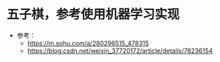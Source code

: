 # 五子棋，参考使用机器学习实现


* 参考：
    * https://m.sohu.com/a/280296515_478315
    * https://blog.csdn.net/weixin_37720172/article/details/78236154
    
    